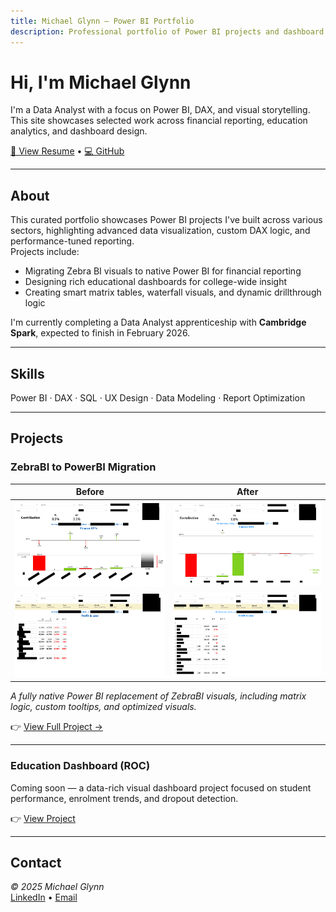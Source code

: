 ```yaml
---
title: Michael Glynn – Power BI Portfolio
description: Professional portfolio of Power BI projects and dashboard work
---
```


# Hi, I'm Michael Glynn

I'm a Data Analyst with a focus on Power BI, DAX, and visual storytelling.  
This site showcases selected work across financial reporting, education analytics, and dashboard design.

[📄 View Resume](./resume-michael-glynn.pdf) • [💻 GitHub](https://github.com/michaelglynn-PROJECT-REPO)

---

## About

This curated portfolio showcases Power BI projects I've built across various sectors, highlighting advanced data visualization, custom DAX logic, and performance-tuned reporting.  
Projects include:
- Migrating Zebra BI visuals to native Power BI for financial reporting
- Designing rich educational dashboards for college-wide insight
- Creating smart matrix tables, waterfall visuals, and dynamic drillthrough logic

I'm currently completing a Data Analyst apprenticeship with **Cambridge Spark**, expected to finish in February 2026.

---

## Skills

Power BI · DAX · SQL · UX Design · Data Modeling · Report Optimization

---

## Projects

### ZebraBI to PowerBI Migration

| Before | After |
|--------|-------|
| ![Finance Waterfall Before](./assets/images/finance_before_waterfall_thumb.png) | ![Finance Waterfall After](./assets/images/finance_after_waterfall_thumb.png) |
| ![Finance Matrix Before](./assets/images/finance_before_matrix_thumb.png) | ![Finance Matrix Before](./assets/images/finance_after_matrix_thumb.png) |

_A fully native Power BI replacement of ZebraBI visuals, including matrix logic, custom tooltips, and optimized visuals._

👉 [View Full Project →](./projects/finance-zebrabi/)

---

### Education Dashboard (ROC)

Coming soon — a data-rich visual dashboard project focused on student performance, enrolment trends, and dropout detection.

👉 [View Project](./projects/mis-dashboard)

---

## Contact

_© 2025 Michael Glynn_  
[LinkedIn](https://linkedin.com/in/michael-glynn-81609b175) • [Email](mailto:michaelglynn@hotmail.com)

